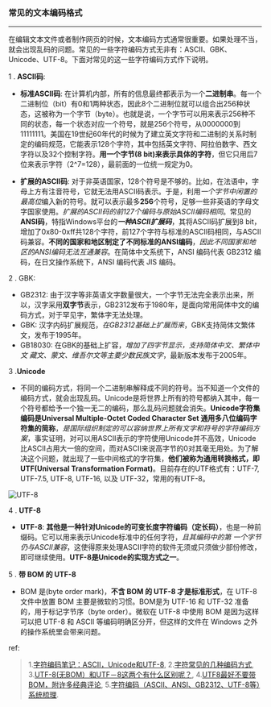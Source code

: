 ### 常见的文本编码格式
***
在编辑文本文件或者制作网页的时候，文本编码方式通常很重要。如果处理不当，就会出现乱码的问题。常见的一些字符编码方式无非有：ASCII、GBK、Unicode、UTF-8。下面对常见的这一些字符编码方式作下说明。

1 . **ASCII码**:

- **标准ASCII码**: 在计算机内部，所有的信息最终都表示为一个**二进制串**。每一个二进制位（bit）有0和1两种状态，因此8个二进制位就可以组合出256种状态，这被称为一个字节（byte）。也就是说，一个字节可以用来表示256种不同的状态，每一个状态对应一个符号，就是256个符号，从0000000到11111111。美国在19世纪60年代的时候为了建立英文字符和二进制的关系时制定的编码规范，它能表示128个字符，其中包括英文字符、阿拉伯数字、西文字符以及32个控制字符。**用一个字节(8 bit)来表示具体的字符**，但它只用后7位来表示字符（2^7=128），最前面的一位统一规定为0。

- **扩展的ASCII码**: 对于非英语国家，128个符号是不够的。比如，在法语中，字母上方有注音符号，它就无法用ASCII码表示。于是，利用*一个字节中闲置的最高位*编入新的符号。就可以表示最多**256**个符号，足够一些非英语的字母文字国家使用。*扩展的ASCII码的前127个编码与原始ASCII编码相同*。常见的**ANSI码**，特指Windows平台的***一种ASCII扩展码***，其将ASCII码扩展到8 bit，增加了0x80-0xff共128个字符，前127个字符与标准的ASCII码相同，与ASCII码兼容。**不同的国家和地区制定了不同标准的ANSI编码**，*因此不同国家和地区的ANSI编码无法互通兼容*。在简体中文系统下，ANSI 编码代表 GB2312 编码，在日文操作系统下，ANSI 编码代表 JIS 编码。

2 . GBK:

- GB2312: 由于汉字等非英语文字数量很大，一个字节无法完全表示出来，所以，汉字采用**双字节**表示，GB2312发布于1980年，是面向常用简体中文的编码方式，对于罕见字，繁体字无法处理。
- GBK: 汉字内码扩展规范，*在GB2312基础上扩展而来*，GBK支持简体文繁体文，发布于1995年。
- GB18030: 在GBK的基础上扩容，*增加了四字节显示，支持简体中文、繁体中文 藏文、蒙文、维吾尔文等主要少数民族文字*，最新版本发布于2005年。

3 .**Unicode**

- 不同的编码方式，将同一个二进制串解释成不同的符号。当不知道一个文件的编码方式，就会出现乱码。Unicode是将世界上所有的符号都纳入其中，每一个符号都给予一个独一无二的编码，那么乱码问题就会消失。**Unicode字符集编码是Universal Multiple-Octet Coded Character Set 通用多八位编码字符集的简称**，*是国际组织制定的可以容纳世界上所有文字和符号的字符编码方案*，事实证明，对可以用ASCII表示的字符使用Unicode并不高效，Unicode比ASCII占用大一倍的空间，而对ASCII来说高字节的0对其毫无用处。为了解决这个问题，就出现了一些中间格式的字符集，**他们被称为通用转换格式，即UTF(Universal Transformation Format)**。目前存在的UTF格式有：UTF-7, UTF-7.5, UTF-8, UTF-16, 以及 UTF-32，常用的有UTF-8。

 ![UTF-8](http://images.cnblogs.com/cnblogs_com/prayjourney/1041349/o_utf8.png)

4 . **UTF-8**

- **UTF-8**: **其他是一种针对Unicode的可变长度字符编码（定长码）**，也是一种前缀码。它可以用来表示Unicode标准中的任何字符，*且其编码中的第 一个字节仍与ASCII兼容*，这使得原来处理ASCII字符的软件无须或只须做少部份修改，即可继续使用。**UTF-8是Unicode的实现方式之一**。

5 . **带 BOM 的 UTF-8**

- BOM 是(byte order mark)，**不含 BOM 的 UTF-8 才是标准形式**，在 UTF-8 文件中放置 BOM 主要是微软的习惯。BOM是为 UTF-16 和 UTF-32 准备的，用于标记字节序（byte order）。微软在 UTF-8 中使用 BOM 是因为这样可以把 UTF-8 和 ASCII 等编码明确区分开，但这样的文件在 Windows 之外的操作系统里会带来问题。

ref:
>1.[字符编码笔记：ASCII，Unicode和UTF-8](http://www.ruanyifeng.com/blog/2007/10/ascii_unicode_and_utf-8.html),
2.[字符常见的几种编码方式](http://blog.csdn.net/csywwx2008/article/details/17137097),
3.[UTF-8(无BOM）和UTF－8这两个有什么区别呢？](http://www.cnblogs.com/llsun/archive/2012/08/03/2621261.html),
4.[UTF8最好不要带BOM，附许多经典评论](http://www.cnblogs.com/findumars/p/3620078.html),
5.[字符编码（ASCII、ANSI、GB2312、UTF-8等）系统梳理](http://blog.csdn.net/u012152619/article/details/43235747).